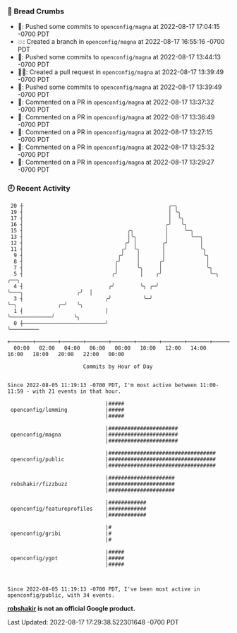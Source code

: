 ### 🍞 Bread Crumbs

 * 🚢: Pushed some commits to `openconfig/magna` at 2022-08-17 17:04:15 -0700 PDT
 * 💥: Created a branch in `openconfig/magna` at 2022-08-17 16:55:16 -0700 PDT
 * 🚢: Pushed some commits to `openconfig/magna` at 2022-08-17 13:44:13 -0700 PDT
 * ✍🏼: Created a pull request in `openconfig/magna` at 2022-08-17 13:39:49 -0700 PDT
 * 🚢: Pushed some commits to `openconfig/magna` at 2022-08-17 13:39:49 -0700 PDT
 * 💬: Commented on a PR in  `openconfig/magna` at 2022-08-17 13:37:32 -0700 PDT
 * 💬: Commented on a PR in  `openconfig/magna` at 2022-08-17 13:36:49 -0700 PDT
 * 💬: Commented on a PR in  `openconfig/magna` at 2022-08-17 13:27:15 -0700 PDT
 * 💬: Commented on a PR in  `openconfig/magna` at 2022-08-17 13:25:32 -0700 PDT
 * 💬: Commented on a PR in  `openconfig/magna` at 2022-08-17 13:29:27 -0700 PDT

### 🕘 Recent Activity
```
 20 ┼                                              ╭─╮
 19 ┤                                              │ ╰╮
 17 ┤                                              │  ╰╮
 16 ┤                                             ╭╯   ╰╮
 15 ┤                                 ╭╮          │     ╰─╮
 13 ┤                                 │╰╮         │       ╰──╮
 12 ┤                                ╭╯ │        ╭╯          │
 11 ┤                               ╭╯  ╰╮       │           ╰╮
  9 ┤                              ╭╯    │       │            ╰╮
  8 ┤                             ╭╯     │      ╭╯             │
  7 ┤                             │      ╰╮     │              ╰╮
  5 ┤                            ╭╯       │    ╭╯               ╰─╮                      ╭──╮
  4 ┤                           ╭╯        ╰╮ ╭─╯                  ╰───╮                 ╭╯  │
  3 ┤                          ╭╯          ╰─╯                        ╰─╮             ╭─╯   ╰╮
  1 ┤                          │                                        ╰─────────────╯      ╰╮
  0 ┼──────────────────────────╯                                                              ╰─────────
    +───────+───────+───────+───────+───────+───────+───────+───────+───────+───────+───────+───────+────
  00:00   02:00   04:00   06:00   08:00   10:00   12:00   14:00   16:00   18:00   20:00   22:00   00:00   

						Commits by Hour of Day


Since 2022-08-05 11:19:13 -0700 PDT, I'm most active between 11:00-11:59 - with 21 events in that hour.

```



```
                               |#####
 openconfig/lemming            |#####
                               |#####

                               |######################
 openconfig/magna              |######################
                               |######################

                               |##################################
 openconfig/public             |##################################
                               |##################################

                               |#####################
 robshakir/fizzbuzz            |#####################
                               |#####################

                               |############
 openconfig/featureprofiles    |############
                               |############

                               |#
 openconfig/gribi              |#
                               |#

                               |#####
 openconfig/ygot               |#####
                               |#####



Since 2022-08-05 11:19:13 -0700 PDT, I've been most active in openconfig/public, with 34 events.

```
**[robshakir](mailto:robjs@google.com) is not an official Google product.**  


Last Updated: 2022-08-17 17:29:38.522301648 -0700 PDT
